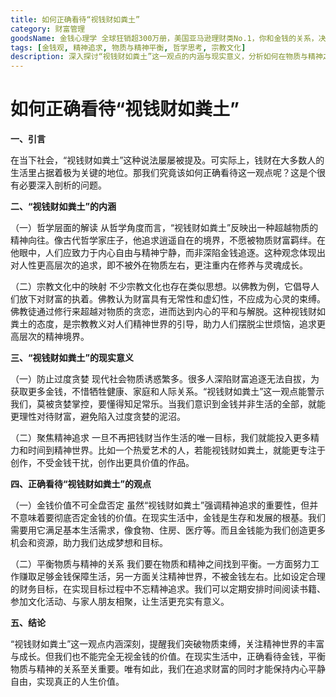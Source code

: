 ```yaml
---
title: 如何正确看待“视钱财如粪土”
category: 财富管理
goodsName: 金钱心理学 全球狂销超300万册，美国亚马逊理财类No.1，你和金钱的关系，决定了财富和你的距离！财务自由指南
tags: [金钱观, 精神追求, 物质与精神平衡, 哲学思考, 宗教文化]
description: 深入探讨“视钱财如粪土”这一观点的内涵与现实意义，分析如何在物质与精神之间找到平衡，实现人生的真正价值。
---
```

# 如何正确看待“视钱财如粪土”
**一、引言**

在当下社会，“视钱财如粪土”这种说法屡屡被提及。可实际上，钱财在大多数人的生活里占据着极为关键的地位。那我们究竟该如何正确看待这一观点呢？这是个很有必要深入剖析的问题。

**二、“视钱财如粪土”的内涵**

（一）哲学层面的解读
从哲学角度而言，“视钱财如粪土”反映出一种超越物质的精神向往。像古代哲学家庄子，他追求逍遥自在的境界，不愿被物质财富羁绊。在他眼中，人们应致力于内心自由与精神宁静，而非深陷金钱追逐。这种观念体现出对人性更高层次的追求，即不被外在物质左右，更注重内在修养与灵魂成长。

（二）宗教文化中的映射
不少宗教文化也存在类似思想。以佛教为例，它倡导人们放下对财富的执着。佛教认为财富具有无常性和虚幻性，不应成为心灵的束缚。佛教徒通过修行来超越对物质的贪恋，进而达到内心的平和与解脱。这种视钱财如粪土的态度，是宗教教义对人们精神世界的引导，助力人们摆脱尘世烦恼，追求更高层次的精神境界。

**三、“视钱财如粪土”的现实意义**

（一）防止过度贪婪
现代社会物质诱惑繁多。很多人深陷财富追逐无法自拔，为获取更多金钱，不惜牺牲健康、家庭和人际关系。“视钱财如粪土”这一观点能警示我们，莫被贪婪掌控，要懂得知足常乐。当我们意识到金钱并非生活的全部，就能更理性对待财富，避免陷入过度贪婪的泥沼。

（二）聚焦精神追求
一旦不再把钱财当作生活的唯一目标，我们就能投入更多精力和时间到精神世界。比如一个热爱艺术的人，若能视钱财如粪土，就能更专注于创作，不受金钱干扰，创作出更具价值的作品。

**四、正确看待“视钱财如粪土”的观点**

（一）金钱价值不可全盘否定
虽然“视钱财如粪土”强调精神追求的重要性，但并不意味着要彻底否定金钱的价值。在现实生活中，金钱是生存和发展的根基。我们需要用它满足基本生活需求，像食物、住房、医疗等。而且金钱能为我们创造更多机会和资源，助力我们达成梦想和目标。

（二）平衡物质与精神的关系
我们要在物质和精神之间找到平衡。一方面努力工作赚取足够金钱保障生活，另一方面关注精神世界，不被金钱左右。比如设定合理的财务目标，在实现目标过程中不忘精神追求。我们可以定期安排时间阅读书籍、参加文化活动、与家人朋友相聚，让生活更充实有意义。

**五、结论**

“视钱财如粪土”这一观点内涵深刻，提醒我们突破物质束缚，关注精神世界的丰富与成长。但我们也不能完全无视金钱的价值。在现实生活中，正确看待金钱，平衡物质与精神的关系至关重要。唯有如此，我们在追求财富的同时才能保持内心平静自由，实现真正的人生价值。